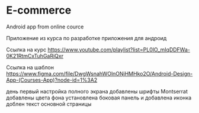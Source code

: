 # E-commerce
Android app from online cource

Приложение из курса по разработке приложения для андроид

Ссылка на курс
https://www.youtube.com/playlist?list=PL0lO_mIqDDFWa-0K21RtmCxTuhGaRiQxr

Ссылка на шаблон
https://www.figma.com/file/DwgWsnahWOlnONjHMHko2O/Android-Design-App-(Courses-App)?node-id=1%3A2


день первый
    настройка полного экрана
    добавлены шрифты Montserrat
    добавлены цвета фона
    установлена боковая панель и добавлена иконка
    доблен текст основной страницы